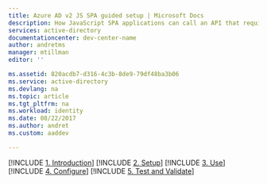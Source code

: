 ```yaml
---
title: Azure AD v2 JS SPA guided setup | Microsoft Docs
description: How JavaScript SPA applications can call an API that require access tokens by Azure Active Directory v2 endpoint
services: active-directory
documentationcenter: dev-center-name
author: andretms
manager: mtillman
editor: ''

ms.assetid: 820acdb7-d316-4c3b-8de9-79df48ba3b06
ms.service: active-directory
ms.devlang: na
ms.topic: article
ms.tgt_pltfrm: na
ms.workload: identity
ms.date: 08/22/2017
ms.author: andret
ms.custom: aaddev 

---
```


[!INCLUDE [1. Introduction](active-directory-develop-guidedsetup-javascriptspa-introduction.md)]
[!INCLUDE [2. Setup](active-directory-develop-guidedsetup-javascriptspa-setup.md)]
[!INCLUDE [3. Use](active-directory-develop-guidedsetup-javascriptspa-use.md)]
[!INCLUDE [4. Configure](active-directory-develop-guidedsetup-javascriptspa-configure.md)]
[!INCLUDE [5. Test and Validate](active-directory-develop-guidedsetup-javascriptspa-test.md)]
